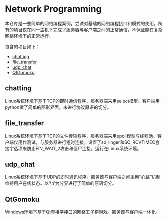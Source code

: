 # Network Programming

本仓库是一些简单的网络编程案例，尝试对基础的网络编程接口和模式的使用。所有的项目仅在同一主机下完成了服务器与客户端之间的正常通信，不保证能在复杂网络环境下的正常运行。

包含的项目如下：

- [chatting](#chatting)
- [file_transfer](#file_transfer)
- [udp_chat](#udp_chat)
- [QtGomoku](#QtGomoku)

## chatting

Linux系统环境下基于TCP的即时通信程序，服务器端采用select模型。客户端用python做了简单的图形界面。未进行协议原语的切分。

## file_transfer

Linux系统环境下基于TCP的文件传输程序，服务器端采用epoll模型与线程池。客户端仅用作测试，与服务器进行短时连接。设置了so_linger和SO_RCVTIMEO套接字选项来防止FIN_WAIT_2攻击和僵尸连接。运行在Linux系统环境。

## udp_chat

Linux系统环境下基于UDP的即时通讯程序。服务器与客户端之间采用“心跳”机制维持用户在线状态。以‘\n’为分界进行了简单的原语切分。

## QtGomoku

Windows环境下基于Qt套接字接口的网络五子棋游戏。服务器与客户端一体化。